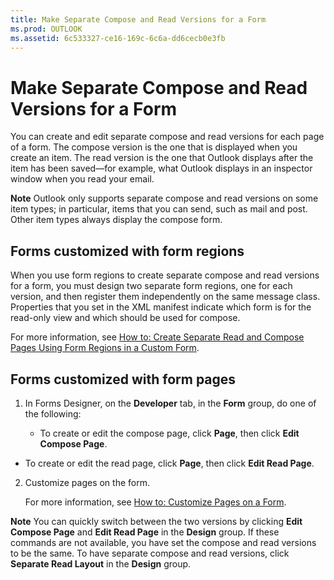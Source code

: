 ```yaml
---
title: Make Separate Compose and Read Versions for a Form
ms.prod: OUTLOOK
ms.assetid: 6c533327-ce16-169c-6c6a-dd6cecb0e3fb
---
```



# Make Separate Compose and Read Versions for a Form

You can create and edit separate compose and read versions for each page of a form. The compose version is the one that is displayed when you create an item. The read version is the one that Outlook displays after the item has been saved—for example, what Outlook displays in an inspector window when you read your email.


 **Note**  Outlook only supports separate compose and read versions on some item types; in particular, items that you can send, such as mail and post. Other item types always display the compose form.


## Forms customized with form regions

When you use form regions to create separate compose and read versions for a form, you must design two separate form regions, one for each version, and then register them independently on the same message class. Properties that you set in the XML manifest indicate which form is for the read-only view and which should be used for compose.

For more information, see  [How to: Create Separate Read and Compose Pages Using Form Regions in a Custom Form](create-separate-read-and-compose-pages-using-form-regions-in-a-custom-form.md).


## Forms customized with form pages


1. In Forms Designer, on the  **Developer** tab, in the **Form** group, do one of the following:
    
      - To create or edit the compose page, click  **Page**, then click  **Edit Compose Page**.
    
  - To create or edit the read page, click  **Page**, then click  **Edit Read Page**.
    
2. Customize pages on the form.
    
    For more information, see  [How to: Customize Pages on a Form](customize-pages-on-a-form.md).
    

 **Note**  You can quickly switch between the two versions by clicking  **Edit Compose Page** and **Edit Read Page** in the **Design** group. If these commands are not available, you have set the compose and read versions to be the same. To have separate compose and read versions, click **Separate Read Layout** in the **Design** group.


